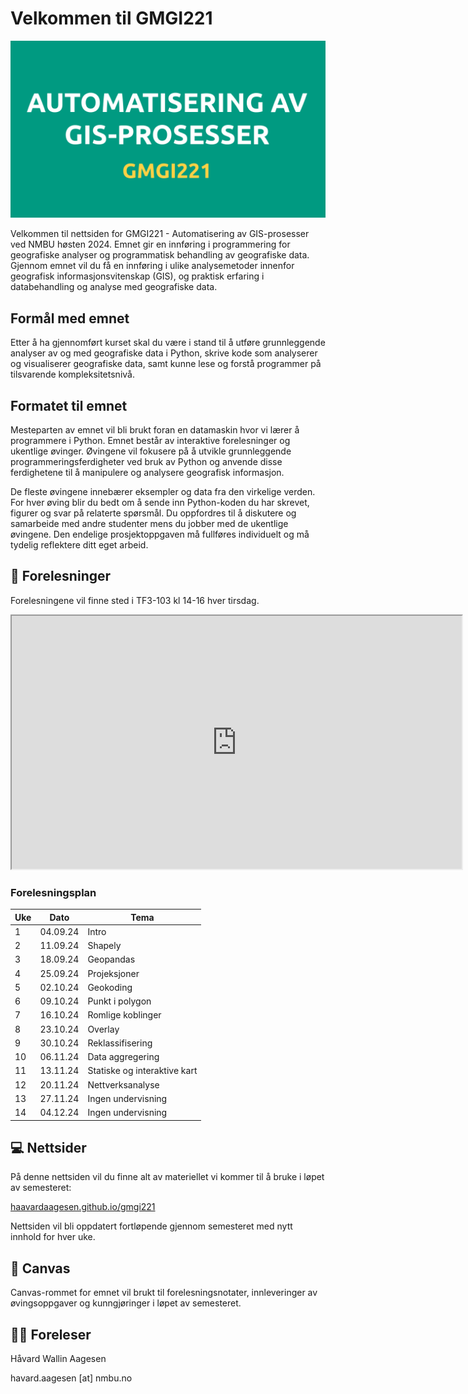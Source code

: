 
# Velkommen til GMGI221 
![Logo](logo.png)

Velkommen til nettsiden for GMGI221 - Automatisering av GIS-prosesser ved NMBU høsten 2024.
Emnet gir en innføring i programmering for geografiske analyser og programmatisk behandling av geografiske data. Gjennom emnet vil du få en innføring i ulike analysemetoder innenfor geografisk informasjonsvitenskap (GIS), og praktisk erfaring i databehandling og analyse med geografiske data.

## Formål med emnet
Etter å ha gjennomført kurset skal du være i stand til å utføre grunnleggende analyser av og med geografiske data i Python, skrive kode som analyserer og visualiserer geografiske data, samt kunne lese og forstå programmer på tilsvarende kompleksitetsnivå.

## Formatet til emnet
Mesteparten av emnet vil bli brukt foran en datamaskin hvor vi lærer å programmere i Python. Emnet består av interaktive forelesninger og ukentlige øvinger. Øvingene vil fokusere på å utvikle grunnleggende programmeringsferdigheter ved bruk av Python og anvende disse ferdighetene til å manipulere og analysere geografisk informasjon.

De fleste øvingene innebærer eksempler og data fra den virkelige verden. For hver øving blir du bedt om å sende inn Python-koden du har skrevet, figurer og svar på relaterte spørsmål. Du oppfordres til å diskutere og samarbeide med andre studenter mens du jobber med de ukentlige øvingene. Den endelige prosjektoppgaven må fullføres individuelt og må tydelig reflektere ditt eget arbeid.

## 🏫 Forelesninger

Forelesningene vil finne sted i TF3-103 kl 14-16 hver tirsdag.

<iframe style="overflow: hidden;" src="https://use.mazemap.com/embed.html#v=1&campusid=241&zlevel=1&center=10.777810,59.665583&zoom=19&sharepoitype=poi&sharepoi=698987&utm_medium=iframe" width="720" height="405"></iframe>


### Forelesningsplan

| Uke         | Dato        | Tema                        |
| ----------- | ----------- | --------------------------- |
| 1           | 04.09.24    | Intro                       |
| 2           | 11.09.24    | Shapely                     |
| 3           | 18.09.24    | Geopandas                   |
| 4           | 25.09.24    | Projeksjoner                |
| 5           | 02.10.24    | Geokoding                   |
| 6           | 09.10.24    | Punkt i polygon             |
| 7           | 16.10.24    | Romlige koblinger           |
| 8           | 23.10.24    | Overlay	                  |
| 9           | 30.10.24    | Reklassifisering            |
| 10          | 06.11.24    | Data aggregering            |
| 11          | 13.11.24    | Statiske og interaktive kart|
| 12          | 20.11.24    | Nettverksanalyse            |
| 13          | 27.11.24    | Ingen undervisning          |
| 14          | 04.12.24    | Ingen undervisning          |


## 💻 Nettsider

På denne nettsiden vil du finne alt av materiellet vi kommer til å bruke i løpet av semesteret:

[haavardaagesen.github.io/gmgi221](https://haavardaagesen.github.io/gmgi221/)

Nettsiden vil bli oppdatert fortløpende gjennom semesteret med nytt innhold for hver uke.

## 📖 Canvas

Canvas-rommet for emnet vil brukt til forelesningsnotater, innleveringer av øvingsoppgaver og kunngjøringer i løpet av semesteret.

## 🧑‍🏫 Foreleser

Håvard Wallin Aagesen

havard.aagesen [at] nmbu.no